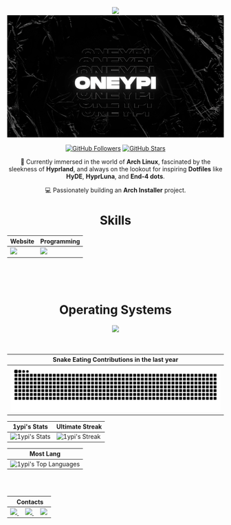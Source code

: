 <div align="Center">
<img width="100" src="https://github.com/user-attachments/assets/fae54e71-c962-4868-ad16-f727a0593d00" />
<div align="center">
<a href="https://github.com/1ypi">
<img src="https://raw.githubusercontent.com/1ypi/1ypi/main/1ypi.gif" width="600" />
</a>

[![GitHub Followers](https://img.shields.io/github/followers/1ypi?label=Follow&style=social)](https://github.com/1ypi)
[![GitHub Stars](https://img.shields.io/github/stars/1ypi?style=social)](https://github.com/1ypi)
</div>


🌱 Currently immersed in the world of **Arch Linux**, fascinated by the sleekness of **Hyprland**, and always on the lookout for inspiring **Dotfiles** like **HyDE**, **HyprLuna**, and **End-4 dots**.

💻 Passionately building an **Arch Installer** project. 


<div align="Center">
<h1>Skills</h1>
</div>

<div align="Center">

| Website | Programming |
| ------------- | ------------- |
| <img src="https://skillicons.dev/icons?i=html,css,js,sass,py"/> | <img src="https://skillicons.dev/icons?i=bash,vscode,vscodium,sublime,github"/> |

</div>

<br>
<br>
<br>

<div align="Center">
<h1>Operating Systems</h1>

<img src="https://skillicons.dev/icons?i=windows,arch,linux,mint,ubuntu"/>

</div>

<br>
<br>

| Snake Eating Contributions in the last year |
| ------------------------------------------|
| ![snake gif](https://raw.githubusercontent.com/1ypi/1ypi/8c83da5fb2debdd9aed1de9f986017b441d4a365/github-snake-dark.svg) | 



<div align="Center">

| 1ypi's Stats | Ultimate Streak |
| ------------- | ------------- |
| ![1ypi's Stats](https://github-readme-stats.vercel.app/api?username=1ypi&theme=onedark&show_icons=true&hide_border=true&count_private=true)  | ![1ypi's Streak](https://github-readme-streak-stats.herokuapp.com/?user=1ypi&theme=onedark&hide_border=true) 

| Most Lang |
| ----------|
| ![1ypi's Top Languages](https://github-readme-stats.vercel.app/api/top-langs/?username=1ypi&theme=onedark&show_icons=true&hide_border=true&layout=compact) |


</div>

<br>
<br>

<div align="Center">

|‎ ‎ ‎ ‎ Contacts‎ ‎ ‎ ‎ |
| ----------|
| <a href="mailto:"> <img src="https://skillicons.dev/icons?i=gmail"/> </a> ‎ ‎ ‎ ‎  <a href="https://instagram.com/"> <img src="https://skillicons.dev/icons?i=instagram"/> </a> ‎ ‎ ‎ ‎  <a href="[https://instagram.com/](https://discord.com/users/1275055573800452098)"> <img src="https://skillicons.dev/icons?i=discord"/> </a> |

</div>

